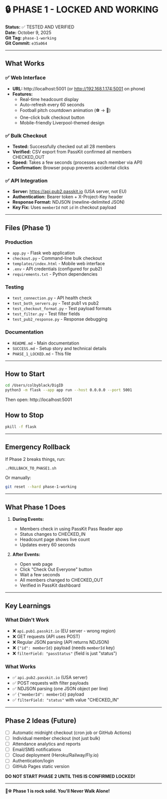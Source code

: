 # 🔒 PHASE 1 - LOCKED AND WORKING

**Status:** ✅ TESTED AND VERIFIED  
**Date:** October 9, 2025  
**Git Tag:** `phase-1-working`  
**Git Commit:** `e35a064`

---

## What Works

### ✅ Web Interface
- **URL:** http://localhost:5001 (or http://192.168.1.174:5001 on phone)
- **Features:**
  - Real-time headcount display
  - Auto-refresh every 60 seconds
  - Football pitch countdown animation (⚽ → 🥅)
  - One-click bulk checkout button
  - Mobile-friendly Liverpool-themed design

### ✅ Bulk Checkout
- **Tested:** Successfully checked out all 28 members
- **Verified:** CSV export from PassKit confirmed all members CHECKED_OUT
- **Speed:** Takes a few seconds (processes each member via API)
- **Confirmation:** Browser popup prevents accidental clicks

### ✅ API Integration
- **Server:** https://api.pub2.passkit.io (USA server, not EU)
- **Authentication:** Bearer token + X-Project-Key header
- **Response Format:** NDJSON (newline-delimited JSON)
- **Key Fix:** Uses `memberId` not `id` in checkout payload

---

## Files (Phase 1)

### Production
- `app.py` - Flask web application
- `checkout.py` - Command-line bulk checkout
- `templates/index.html` - Mobile web interface
- `.env` - API credentials (configured for pub2)
- `requirements.txt` - Python dependencies

### Testing
- `test_connection.py` - API health check
- `test_both_servers.py` - Test pub1 vs pub2
- `test_checkout_format.py` - Test payload formats
- `test_filter.py` - Test filter fields
- `test_pub2_response.py` - Response debugging

### Documentation
- `README.md` - Main documentation
- `SUCCESS.md` - Setup story and technical details
- `PHASE_1_LOCKED.md` - This file

---

## How to Start

```bash
cd /Users/colbyblack/DigID
python3 -m flask --app app run --host 0.0.0.0 --port 5001
```

Then open: http://localhost:5001

## How to Stop

```bash
pkill -f flask
```

---

## Emergency Rollback

If Phase 2 breaks things, run:

```bash
./ROLLBACK_TO_PHASE1.sh
```

Or manually:

```bash
git reset --hard phase-1-working
```

---

## What Phase 1 Does

1. **During Events:**
   - Members check in using PassKit Pass Reader app
   - Status changes to CHECKED_IN
   - Headcount page shows live count
   - Updates every 60 seconds

2. **After Events:**
   - Open web page
   - Click "Check Out Everyone" button
   - Wait a few seconds
   - All members changed to CHECKED_OUT
   - Verified in PassKit dashboard

---

## Key Learnings

### What Didn't Work
- ❌ `api.pub1.passkit.io` (EU server - wrong region)
- ❌ GET requests (API uses POST)
- ❌ Regular JSON parsing (API returns NDJSON)
- ❌ `{"id": memberId}` payload (needs `memberId` key)
- ❌ `filterField: "passStatus"` (field is just "status")

### What Works
- ✅ `api.pub2.passkit.io` (USA server)
- ✅ POST requests with filter payloads
- ✅ NDJSON parsing (one JSON object per line)
- ✅ `{"memberId": memberId}` payload
- ✅ `filterField: "status"` with value "CHECKED_IN"

---

## Phase 2 Ideas (Future)

- [ ] Automatic midnight checkout (cron job or GitHub Actions)
- [ ] Individual member checkout (not just bulk)
- [ ] Attendance analytics and reports
- [ ] Email/SMS notifications
- [ ] Cloud deployment (Heroku/Railway/Fly.io)
- [ ] Authentication/login
- [ ] GitHub Pages static version

**DO NOT START PHASE 2 UNTIL THIS IS CONFIRMED LOCKED!**

---

🔴⚽ **Phase 1 is rock solid. You'll Never Walk Alone!**

